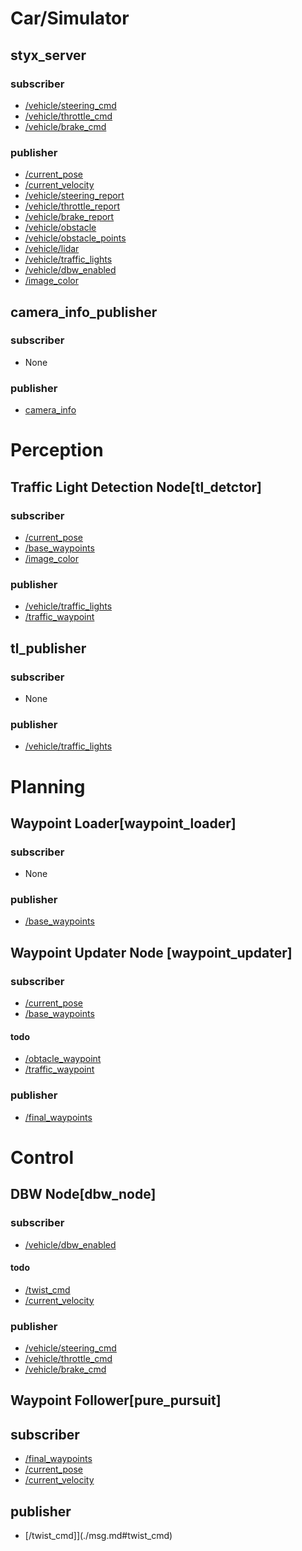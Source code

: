 # Car/Simulator

## styx_server

### subscriber
- [/vehicle/steering_cmd](./msg.md#steering_cmd)
- [/vehicle/throttle_cmd](./msg.md#throtb(./msg.md#xxx)tle_cmd)
- [/vehicle/brake_cmd](./msg.md#b(./msg.md#xxx)rake_cmd)

### publisher
- [/current_pose](./msg.md#current_pose)
- [/current_velocity](./msg.md#current_velocity)
- [/vehicle/steering_report](./msg.md#steering_report)
- [/vehicle/throttle_report](./msg.md#throttle_report)
- [/vehicle/brake_report](./msg.md#brake_report)
- [/vehicle/obstacle](./msg.md#/obstacle)
- [/vehicle/obstacle_points](./msg.md#obstacle_points)
- [/vehicle/lidar](./msg.md#lidar)
- [/vehicle/traffic_lights](./msg.md#traffic_lights)
- [/vehicle/dbw_enabled](./msg.md#dbw_enabled)
- [/image_color](./msg.md#image_color)

## camera_info_publisher

### subscriber 
- None

### publisher
- [camera_info](./msg.md#camera_info)

# Perception

## Traffic Light Detection Node[tl_detctor]

### subscriber 
- [/current_pose](./msg.md#current_pose)
- [/base_waypoints](./msg.md#base_waypoints)
- [/image_color](./msg.md#image_color)

### publisher

- [/vehicle/traffic_lights](./msg.md#traffic_lights)
- [/traffic_waypoint](./msg.md#traffic_waypoint)

## tl_publisher

### subscriber
- None

### publisher
- [/vehicle/traffic_lights](./msg.md#traffic_lights)

# Planning
## Waypoint Loader[waypoint_loader]

### subscriber 
- None

### publisher
- [/base_waypoints](./msg.md#base_waypoints)

## Waypoint Updater Node [waypoint_updater]

### subscriber 
- [/current_pose](./msg.md#current_pose)
- [/base_waypoints](./msg.md#base_waypoints)

#### todo
- [/obtacle_waypoint](./msg.md#obtacle_waypoint)
- [/traffic_waypoint](./msg.md#traffic_waypoint)

### publisher
- [/final_waypoints](./msg.md#final_waypoints)

# Control

## DBW Node[dbw_node]
### subscriber 
- [/vehicle/dbw_enabled](./msg.md#dbw_enabled)

#### todo
- [/twist_cmd](./msg.md#twist_cmd)
- [/current_velocity](./msg.md#current_velocity)

### publisher
- [/vehicle/steering_cmd](./msg.md#steering_cmd)
- [/vehicle/throttle_cmd](./msg.md#throttle_cmd)
- [/vehicle/brake_cmd](./msg.md#brake_cmd)

## Waypoint Follower[pure_pursuit]
## subscriber 
- [/final_waypoints](./msg.md#final_waypoints)
- [/current_pose](./msg.md#current_pose)
- [/current_velocity](./msg.md#current_velocity)

## publisher
- [/twist_cmd]](./msg.md#twist_cmd)
